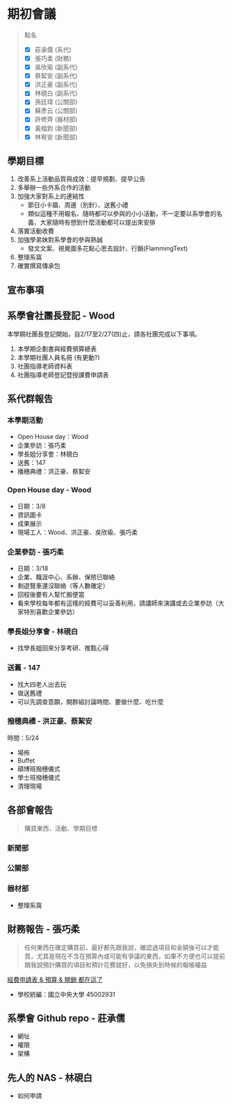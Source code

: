 # 期初會議

> 點名
>
> - [x] 莊承儒 (系代)
> - [x] 張巧柔 (財務)
> - [x] 吳欣瑜 (副系代)
> - [x] 蔡絜安 (副系代)
> - [x] 洪正豪 (副系代)
> - [x] 林硯白 (副系代)
> - [x] 孫廷瑋 (公關部)
> - [x] 蘇彥云 (公關部)
> - [x] 許修齊 (器材部)
> - [x] 黃楷鈞 (新聞部)
> - [x] 林宥安 (新聞部)

## 學期目標

1. 改善系上活動品質與成效：提早規劃、提早公告
2. 多舉辦一些外系合作的活動
3. 加強大家對系上的連結性
   - 節日小卡牆、周邊（別針）、送舊小禮
   - 類似這種不用報名、隨時都可以參與的小小活動，不一定要以系學會的名義，大家隨時有想到什麼活動都可以提出來安排
4. 落實活動收費
5. 加強學弟妹對系學會的參與熱誠
   - 發文文案、視覺圖多花點心思去設計、行銷(FlammingText)
6. 整理系窩
7. 確實撰寫傳承包

## 宣布事項

## 系學會社團長登記 - Wood

本學期社團長登記開始，自2/17至2/27(四)止，請各社團完成以下事項。

1. 本學期企劃書與經費預算總表
2. 本學期社團人員名冊 (有更動?)
3. 社團指導老師資料表
4. 社團指導老師登記暨授課費申請表

## 系代群報告

### 本學期活動

- Open House day：Wood
- 企業參訪：張巧柔
- 學長姐分享會：林硯白
- 送舊：147
- 播穗典禮：洪正豪、蔡絜安

### Open House day - Wood

- 日期：3/8
- 資訊圖卡
- 成果展示
- 現場工人：Wood、洪正豪、吳欣瑜、張巧柔

### 企業參訪 - 張巧柔

- 日期：3/18
- 企業、職涯中心、系辦、保險已聯絡
- 剩遊覽車還沒聯絡（等人數確定）
- 回程後要有人幫忙搬便當
- 看來學校每年都有這樣的經費可以妥善利用，請講師來演講或去企業參訪（大家特別喜歡企業參訪）

### 學長姐分享會 - 林硯白

- 找學長姐回來分享考研、推甄心得

### 送舊 - 147

- 找大四老人出去玩
- 做送舊禮
- 可以先調查意願，開群組討論時間、要做什麼、吃什麼

### 撥穗典禮 - 洪正豪、蔡絜安

時間：5/24

- 場佈
- Buffet
- 碩博班撥穗儀式
- 學士班撥穗儀式
- 清理現場

## 各部會報告

> 購買東西、活動、學期目標

### 新聞部

### 公關部

### 器材部

- 整理系窩

## 財務報告 - 張巧柔

> 任何東西在確定購買前，最好都先跟我說，確認過項目和金額後可以才能買，尤其是現在不含在預算內或可能有爭議的東西，如果不方便也可以提前跟我說預計購買的項目和預計花費就好，以免損失到時候的報帳權益

[經費申請表 & 預算 & 開銷 都在這了](https://drive.google.com/drive/folders/1-LyPV1JhfjSKeDbrZ9_MAFOIpqN6ctHR)

- 學校統編：國立中央大學 45002931

## 系學會 Github repo - 莊承儒

- 網址
- 權限
- 架構

## 先人的 NAS - 林硯白

- 如何申請
